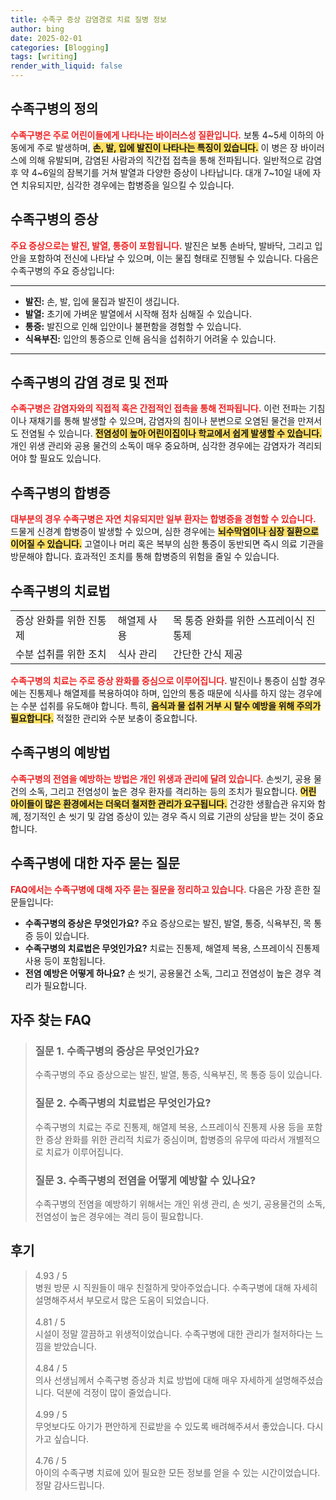 ```yaml
---
title: 수족구 증상 감염경로 치료 질병 정보
author: bing
date: 2025-02-01
categories: [Blogging]
tags: [writing]
render_with_liquid: false
---
```



<h2 id='수족구병_정의'>수족구병의 정의</h2>

<p><b><span style="color: #ee2323;">수족구병은 주로 어린이들에게 나타나는 바이러스성 질환입니다.</span></b> 보통 4~5세 이하의 아동에게 주로 발생하며, <b><span style="background-color: #ffe066;">손, 발, 입에 발진이 나타나는 특징이 있습니다.</span></b> 이 병은 장 바이러스에 의해 유발되며, 감염된 사람과의 직간접 접촉을 통해 전파됩니다. 일반적으로 감염 후 약 4~6일의 잠복기를 거쳐 발열과 다양한 증상이 나타납니다. 대개 7~10일 내에 자연 치유되지만, 심각한 경우에는 합병증을 일으킬 수 있습니다.</p>

<h2 id='수족구병_증상'>수족구병의 증상</h2>

<p><b><span style="color: #ee2323;">주요 증상으로는 발진, 발열, 통증이 포함됩니다.</span></b> 발진은 보통 손바닥, 발바닥, 그리고 입 안을 포함하여 전신에 나타날 수 있으며, 이는 물집 형태로 진행될 수 있습니다. 다음은 수족구병의 주요 증상입니다:</p>

<hr />

<ul>
    <li><b>발진:</b> 손, 발, 입에 물집과 발진이 생깁니다.</li>
    <li><b>발열:</b> 초기에 가벼운 발열에서 시작해 점차 심해질 수 있습니다.</li>
    <li><b>통증:</b> 발진으로 인해 입안이나 불편함을 경험할 수 있습니다.</li>
    <li><b>식욕부진:</b> 입안의 통증으로 인해 음식을 섭취하기 어려울 수 있습니다.</li>
</ul>

<hr />

<h2 id='감염경로_및_전파'>수족구병의 감염 경로 및 전파</h2>

<p><b><span style="color: #ee2323;">수족구병은 감염자와의 직접적 혹은 간접적인 접촉을 통해 전파됩니다.</span></b> 이런 전파는 기침이나 재채기를 통해 발생할 수 있으며, 감염자의 침이나 분변으로 오염된 물건을 만져서도 전염될 수 있습니다. <b><span style="background-color: #ffe066;">전염성이 높아 어린이집이나 학교에서 쉽게 발생할 수 있습니다.</span></b> 개인 위생 관리와 공용 물건의 소독이 매우 중요하며, 심각한 경우에는 감염자가 격리되어야 할 필요도 있습니다.</p>

<h2 id='수족구병_합병증'>수족구병의 합병증</h2>

<p><b><span style="color: #ee2323;">대부분의 경우 수족구병은 자연 치유되지만 일부 환자는 합병증을 경험할 수 있습니다.</span></b> 드물게 신경계 합병증이 발생할 수 있으며, 심한 경우에는 <b><span style="background-color: #ffe066;"> 뇌수막염이나 심장 질환으로 이어질 수 있습니다.</span></b> 고열이나 머리 혹은 복부의 심한 통증이 동반되면 즉시 의료 기관을 방문해야 합니다. 효과적인 조치를 통해 합병증의 위험을 줄일 수 있습니다.</p>

<h2 id='수족구병_치료법'>수족구병의 치료법</h2>

<table>
    <tr>
        <td>증상 완화를 위한 진통제</td>
        <td>해열제 사용</td>
        <td>목 통증 완화를 위한 스프레이식 진통제</td>
    </tr>
    <tr>
        <td>수분 섭취를 위한 조치</td>
        <td>식사 관리</td>
        <td>간단한 간식 제공</td>
    </tr>
</table>

<p><b><span style="color: #ee2323;">수족구병의 치료는 주로 증상 완화를 중심으로 이루어집니다.</span></b> 발진이나 통증이 심할 경우에는 진통제나 해열제를 복용하여야 하며, 입안의 통증 때문에 식사를 하지 않는 경우에는 수분 섭취를 유도해야 합니다. 특히, <b><span style="background-color: #ffe066;">음식과 물 섭취 거부 시 탈수 예방을 위해 주의가 필요합니다.</span></b> 적절한 관리와 수분 보충이 중요합니다.</p>

<h2 id='수족구병_예방법'>수족구병의 예방법</h2>

<p><b><span style="color: #ee2323;">수족구병의 전염을 예방하는 방법은 개인 위생과 관리에 달려 있습니다.</span></b> 손씻기, 공용 물건의 소독, 그리고 전염성이 높은 경우 환자를 격리하는 등의 조치가 필요합니다. <b><span style="background-color: #ffe066;">어린 아이들이 많은 환경에서는 더욱더 철저한 관리가 요구됩니다.</span></b> 건강한 생활습관 유지와 함께, 정기적인 손 씻기 및 감염 증상이 있는 경우 즉시 의료 기관의 상담을 받는 것이 중요합니다.</p>

<h2 id='자주_묻는_질문'>수족구병에 대한 자주 묻는 질문</h2>

<p><b><span style="color: #ee2323;">FAQ에서는 수족구병에 대해 자주 묻는 질문을 정리하고 있습니다.</span></b> 다음은 가장 흔한 질문들입니다:</p>

<ul>
    <li><b>수족구병의 증상은 무엇인가요?</b> 주요 증상으로는 발진, 발열, 통증, 식욕부진, 목 통증 등이 있습니다.</li>
    <li><b>수족구병의 치료법은 무엇인가요?</b> 치료는 진통제, 해열제 복용, 스프레이식 진통제 사용 등이 포함됩니다.</li>
    <li><b>전염 예방은 어떻게 하나요?</b> 손 씻기, 공용물건 소독, 그리고 전염성이 높은 경우 격리가 필요합니다.</li>
</ul>


<h2 id='자주_찾는_FAQ'>자주 찾는 FAQ</h2>
<div itemscope="" itemtype="https://schema.org/FAQPage"> 
<blockquote> 
<div itemscope="" itemprop="mainEntity" itemtype="https://schema.org/Question"> 
<h3 itemprop="name">질문 1. 수족구병의 증상은 무엇인가요?</h3> 
<div itemscope="" itemprop="acceptedAnswer" itemtype="https://schema.org/Answer"> 
<span itemprop="text"> 
<p>수족구병의 주요 증상으로는 발진, 발열, 통증, 식욕부진, 목 통증 등이 있습니다.</p> 
</span> 
</div> 
</div> 
<div itemscope="" itemprop="mainEntity" itemtype="https://schema.org/Question"> 
<h3 itemprop="name">질문 2. 수족구병의 치료법은 무엇인가요?</h3> 
<div itemscope="" itemprop="acceptedAnswer" itemtype="https://schema.org/Answer"> 
<span itemprop="text"> 
<p>수족구병의 치료는 주로 진통제, 해열제 복용, 스프레이식 진통제 사용 등을 포함한 증상 완화를 위한 관리적 치료가 중심이며, 합병증의 유무에 따라서 개별적으로 치료가 이루어집니다.</p> 
</span> 
</div> 
</div> 
<div itemscope="" itemprop="mainEntity" itemtype="https://schema.org/Question"> 
<h3 itemprop="name">질문 3. 수족구병의 전염을 어떻게 예방할 수 있나요?</h3> 
<div itemscope="" itemprop="acceptedAnswer" itemtype="https://schema.org/Answer"> 
<span itemprop="text"> 
<p>수족구병의 전염을 예방하기 위해서는 개인 위생 관리, 손 씻기, 공용물건의 소독, 전염성이 높은 경우에는 격리 등이 필요합니다.</p> 
</span> 
</div> 
</div> 
</blockquote> 
</div>
<h2 id='후기'>후기</h2>
<div itemscope itemtype="https://schema.org/Product">
  <blockquote>
  <div itemprop="review" itemscope itemtype="https://schema.org/Review">
      <div itemprop="reviewRating" itemscope itemtype="https://schema.org/Rating"> <span itemprop="ratingValue">4.93</span> / <span itemprop="bestRating">5</span> </div>
      <span itemprop="reviewBody">병원 방문 시 직원들이 매우 친절하게 맞아주었습니다. 수족구병에 대해 자세히 설명해주셔서 부모로서 많은 도움이 되었습니다.</span>
  </div>
  <br>
  <div itemprop="review" itemscope itemtype="https://schema.org/Review">
      <div itemprop="reviewRating" itemscope itemtype="https://schema.org/Rating"> <span itemprop="ratingValue">4.81</span> / <span itemprop="bestRating">5</span> </div>
      <span itemprop="reviewBody">시설이 정말 깔끔하고 위생적이었습니다. 수족구병에 대한 관리가 철저하다는 느낌을 받았습니다.</span>
  </div>
  <br>
  <div itemprop="review" itemscope itemtype="https://schema.org/Review">
      <div itemprop="reviewRating" itemscope itemtype="https://schema.org/Rating"> <span itemprop="ratingValue">4.84</span> / <span itemprop="bestRating">5</span> </div>
      <span itemprop="reviewBody">의사 선생님께서 수족구병 증상과 치료 방법에 대해 매우 자세하게 설명해주셨습니다. 덕분에 걱정이 많이 줄었습니다.</span>
  </div>
  <br>
  <div itemprop="review" itemscope itemtype="https://schema.org/Review">
      <div itemprop="reviewRating" itemscope itemtype="https://schema.org/Rating"> <span itemprop="ratingValue">4.99</span> / <span itemprop="bestRating">5</span> </div>
      <span itemprop="reviewBody">무엇보다도 아기가 편안하게 진료받을 수 있도록 배려해주셔서 좋았습니다. 다시 가고 싶습니다.</span>
  </div>
  <br>
  <div itemprop="review" itemscope itemtype="https://schema.org/Review">
      <div itemprop="reviewRating" itemscope itemtype="https://schema.org/Rating"> <span itemprop="ratingValue">4.76</span> / <span itemprop="bestRating">5</span> </div>
      <span itemprop="reviewBody">아이의 수족구병 치료에 있어 필요한 모든 정보를 얻을 수 있는 시간이었습니다. 정말 감사드립니다.</span>
  </div>
  </blockquote>
</div>
